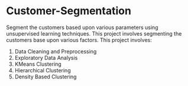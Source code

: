 # Customer-Segmentation
Segment the customers based upon various parameters using unsupervised learning techniques.
This project involves segmenting the customers base upon various factors.
This project involves:
1. Data Cleaning and Preprocessing 
2. Exploratory Data Analysis
3. KMeans Clustering
4. Hierarchical Clustering
5. Density Based Clustering
